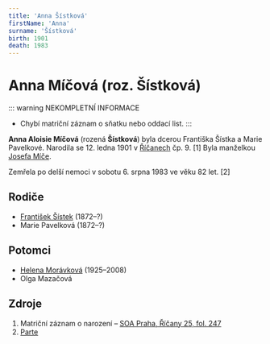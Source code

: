 ```yaml
---
title: 'Anna Šístková'
firstName: 'Anna'
surname: 'Šístková'
birth: 1901
death: 1983
---
```


# Anna Míčová (roz. Šístková)

::: warning NEKOMPLETNÍ INFORMACE
- Chybí matriční záznam o sňatku nebo oddací list.
:::

**Anna Aloisie Míčová** (rozená **Šístková**) byla dcerou Františka Šístka a Marie Pavelkové. Narodila se 12. ledna 1901 v [Říčanech](https://cs.wikipedia.org/wiki/Studenec_(okres_Semily)) čp. 9. \[1\] Byla manželkou [Josefa Míče](mic-josef-1894.md).

Zemřela po delší nemoci v sobotu 6. srpna 1983 ve věku 82 let. \[2\]


## Rodiče

- [František Šístek](sistek-frantisek-1872.md) (1872–?)
- Marie Pavelková (1872–?)


## Potomci

- [Helena Morávková](micova-helena-1925.md) (1925–2008)
- Olga Mazačová


## Zdroje

1. Matriční záznam o narození – [SOA Praha, Říčany 25, fol. 247](http://ebadatelna.soapraha.cz/d/11414/257)
2. [Parte](../sistkova-anna-parte.jpeg)
